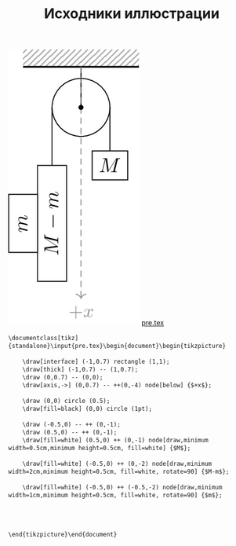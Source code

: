 ﻿---
title: "Исходники иллюстрации"
type: "notpost"
---
<a class="imag2" href="/cook/gallery/tikzpicture_c9dabb90d2362df2ae44debebd90ea21.tex"><img src="/cook/gallery/tikzpicture_c9dabb90d2362df2ae44debebd90ea21.pdf.jpg" alt=""></a>
<a href="/cook/gallery/pre">pre.tex</a>
<pre><code class="language-latex">\documentclass[tikz]{standalone}\input{pre.tex}\begin{document}\begin{tikzpicture}

    \draw[interface] (-1,0.7) rectangle (1,1);
    \draw[thick] (-1,0.7) -- (1,0.7);
    \draw (0,0.7) -- (0,0);
    \draw[axis,->] (0,0.7) -- ++(0,-4) node[below] {$+x$};

    \draw (0,0) circle (0.5);
    \draw[fill=black] (0,0) circle (1pt);

    \draw (-0.5,0) -- ++ (0,-1);
    \draw (0.5,0) -- ++ (0,-1);
    \draw[fill=white] (0.5,0) ++ (0,-1) node[draw,minimum width=0.5cm,minimum height=0.5cm, fill=white] {$M$};

    \draw[fill=white] (-0.5,0) ++ (0,-2) node[draw,minimum width=2cm,minimum height=0.5cm, fill=white, rotate=90] {$M-m$};

    \draw[fill=white] (-0.5,0) ++ (-0.5,-2) node[draw,minimum width=1cm,minimum height=0.5cm, fill=white, rotate=90] {$m$};




\end{tikzpicture}\end{document}</code></pre>